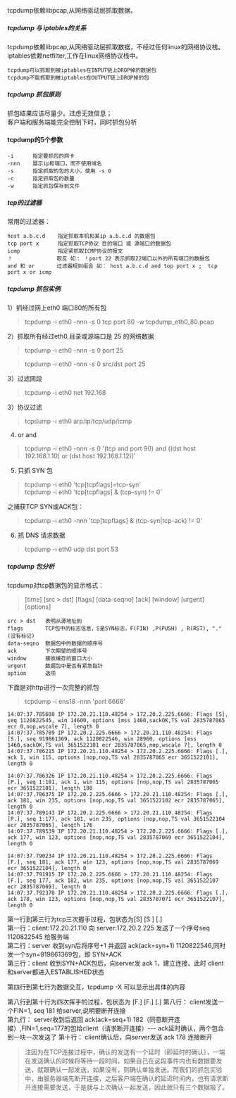 tcpdump依赖libpcap,从网络驱动层抓取数据。

##### tcpdump 与 iptables的关系
tcpdump依赖libpcap,从网络驱动层抓取数据，不经过任何linux的网络协议栈。iptables依赖netfilter,工作在linux网络协议栈中。

    tcpdump可以抓取到被iptables在INPUT链上DROP掉的数据包
    tcpdump不能抓取到被iptables在OUTPUT链上DROP掉的包

##### tcpdump 抓包原则
抓包结果应该尽量少。过虑无效信息；  
客户端和服务端能完全控制下时，同时抓包分析  

#### tcpdump的5个参数

    -i      指定要抓包的网卡
    -nnn    展示ip和端口，而不使用域名
    -s      指定抓取的包的大小，使用 -s 0
    -c      指定抓取包的数量
    -w      指定抓包保存到文件

##### tcp的过滤器
常用的过滤器：

    host a.b.c.d    指定抓取本机和某ip a.b.c.d 的数据包
    tcp port x      指定抓取TCP协议 目的端口 或 源端口的数据包
    icmp            指定紧抓取ICMP协议的报文
    ！              取反 如： ！port 22 表示抓取22端口以外的所有端口的数据包
    and 和 or       过滤器规则组合 如： host a.b.c.d and top port x ;  tcp port x or icmp


##### tcpdump 抓包实例
1）抓经过网上eth0 端口80的所有包
> tcpdump -i eth0 -nnn  -s 0 tcp port 80 -w tcpdump_eth0_80.pcap

2）抓取所有经过eth0,目录或源端口是 25 的网络数据
> tcpdump -i eth0 -nnn -s 0 port 25

> tcpdump -i eth0 -nnn -s 0 src/dst port 25


3）过滤网段
> tcpdump -i eth0 net 192.168

3）协议过滤
> tcpdump -i eth0 arp/ip/tcp/udp/icmp

4) or  and
> tcpdump -i eth0 -nnn -s 0 '(tcp and port 90) and ((dst host 192.168.1.10) or (dst host 192.168.1.12))' 

5) 只抓 SYN 包
> tcpdump -i eth0 'tcp[tcpflags]=tcp-syn'   
> tcpdump -i eth0 'tcp[tcpflags] & (tcp-syn) != 0'

之捕获TCP SYN或ACK包：
> tcpdump -i eth0 -nnn 'tcp[tcpflags] & (tcp-syn|tcp-ack) != 0'

6) 抓 DNS 请求数据
> tcpdump -i eth0 udp dst port 53



##### tcpdump 包分析
tcpdump对tcp数据包的显示格式：
> [time] [src > dst] [flags] [data-seqno] [ack] [window] [urgent] [options]

    src > dst   表明从源地址到
    flags       TCP包中的标志信息，S是SYN标志，F(FIN) ,P(PUSH) , R(RST), "."(没有标记)
    data-seqno  数据包中的数据的顺序号
    ack         下次期望的顺序号
    window      接收缓存的窗口大小
    urgent      数据包中是否有紧急指针
    option      选项

下面是对http进行一次完整的抓包
> tcpdump -i ens18 -nnn 'port 6666'
```
14:07:37.785688 IP 172.20.21.110.48254 > 172.20.2.225.6666: Flags [S], seq 1120822545, win 14600, options [mss 1460,sackOK,TS val 2835787065 ecr 0,nop,wscale 7], length 0
14:07:37.785789 IP 172.20.2.225.6666 > 172.20.21.110.48254: Flags [S.], seq 919861369, ack 1120822546, win 28960, options [mss 1460,sackOK,TS val 3651522101 ecr 2835787065,nop,wscale 7], length 0
14:07:37.786215 IP 172.20.21.110.48254 > 172.20.2.225.6666: Flags [.], ack 1, win 115, options [nop,nop,TS val 2835787065 ecr 3651522101], length 0

14:07:37.786326 IP 172.20.21.110.48254 > 172.20.2.225.6666: Flags [P.], seq 1:181, ack 1, win 115, options [nop,nop,TS val 2835787065 ecr 3651522101], length 180
14:07:37.786375 IP 172.20.2.225.6666 > 172.20.21.110.48254: Flags [.], ack 181, win 235, options [nop,nop,TS val 3651522102 ecr 2835787065], length 0
14:07:37.789143 IP 172.20.2.225.6666 > 172.20.21.110.48254: Flags [P.], seq 1:177, ack 181, win 235, options [nop,nop,TS val 3651522104 ecr 2835787065], length 176
14:07:37.789539 IP 172.20.21.110.48254 > 172.20.2.225.6666: Flags [.], ack 177, win 123, options [nop,nop,TS val 2835787069 ecr 3651522104], length 0

14:07:37.790234 IP 172.20.21.110.48254 > 172.20.2.225.6666: Flags [F.], seq 181, ack 177, win 123, options [nop,nop,TS val 2835787069 ecr 3651522104], length 0
14:07:37.791915 IP 172.20.2.225.6666 > 172.20.21.110.48254: Flags [F.], seq 177, ack 182, win 235, options [nop,nop,TS val 3651522107 ecr 2835787069], length 0
14:07:37.792378 IP 172.20.21.110.48254 > 172.20.2.225.6666: Flags [.], ack 178, win 123, options [nop,nop,TS val 2835787071 ecr 3651522107], length 0
```
第一行到第三行为tcp三次握手过程，包状态为[S] [S.] [.]   
第一行：client:172.20.21.110 向 server:172.20.2.225 发送了一个序号seq 1120822545 给服务端  
第二行：server 收到syn后将序号+1 并返回 ack(ack=syn+1) 1120822546,同时发一个syn=919861369包，即 SYN+ACK  
第三行：client 收到SYN+ACK包后，向server发 ack 1，建立连接。此时 client和server都进入ESTABLISHED状态  

第四行到第七行为数据交互，tcpdump -X 可以显示出具体的内容  

第八行到第十行为四次挥手的过程，包状态为 [F.] [F.] [.]
第八行： client发送一个FIN=1, seq 181 给server,说明要断开连接  
第九行： server收到后返回 ack(ack=seq+1) 182（同意断开连接）,FIN=1,seq=177的包给client（请求断开连接）--- ack延时确认，两个包合到一块一次发送了
第十行： client确认后，向server发送 ack 178 连接断开  
> 注因为在TCP连接过程中，确认的发送有一个延时（即延时的确认），一端在发送确认的时候将等待一段时间，如果自己在这段事件内也有数据要发送，就跟确认一起发送，如果没有，则确认单独发送。而我们的抓包实验中，由服务器端先断开连接，之后客户端在确认的延迟时间内，也有请求断开连接需要发送，于是就与上次确认一起发送，因此就只有三个数据报了。
